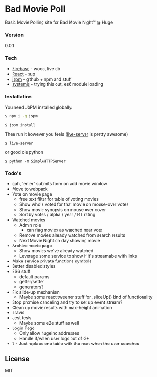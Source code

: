 # Bad Movie Poll

Basic Movie Polling site for Bad Movie Night™ @ Huge

### Version
0.0.1

### Tech

* [Firebase] - wooo, live db
* [React] - sup
* [jspm] - github + npm and stuff
* [systemjs] - trying this out, es6 module loading


### Installation

You need JSPM installed globally:

```sh
$ npm i -g jspm
```

```sh
$ jspm install
```

Then run it however you feels ([live-server] is pretty awesome)

```
$ live-server
``` 

or good ole python

```
$ python -m SimpleHTTPServer
```

### Todo's

- gah, 'enter' submits form on add movie window
- Move to webpack
- Vote on movie page
  - free text filter for table of voting movies
  - Show who's voted for that movie on mouse-over votes
  - Show movie synopsis on mouse over cover
  - Sort by votes / alpha / year / RT rating
- Watched movies
  - Admin role
    - can flag movies as watched near vote
  - Remove movies already watched from search results
  - Next Movie Night on <x> day showing <y> movie
- Archive movie page
  - Show movies we've already watched
  - Leverage some service to show if it's streamable with links
- Make service private functions symbols
- Better disabled styles
- ES6 stuff
  - default params
  - getter/setter
  - generators?
- Fix slide-up mechanism
  - Maybe some react tweener stuff for .slideUp() kind of functionality
- Stop promise canceling and try to set up event stream?
- Clean up movie results with max-height animation
- Travis
- Jest tests
  - Maybe some e2e stuff as well
- Login Page
  - Only allow hugeinc addresses
  - Handle if/when user logs out of G+
- ? - Just replace one table with the next when the user searches

License
----

MIT

[Firebase]:https://www.firebase.com/
[React]:http://facebook.github.io/react/
[jspm]:http://jspm.io/
[systemjs]:https://github.com/systemjs/systemjs
[live-server]:https://github.com/tapio/live-server
